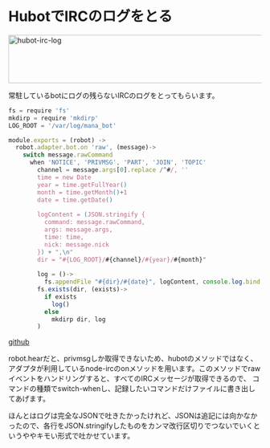 HubotでIRCのログをとる
=====
<a href="http://manaten.net/wp-content/uploads/2014/01/hubot-irc-log.png"><img src="http://manaten.net/wp-content/uploads/2014/01/hubot-irc-log.png" alt="hubot-irc-log" width="623" height="96" class="aligncenter size-full wp-image-889" /></a>

常駐しているbotにログの残らないIRCのログをとってもらいます。

<!-- more -->

```javascript
fs = require 'fs'
mkdirp = require 'mkdirp'
LOG_ROOT = '/var/log/mana_bot'

module.exports = (robot) ->
  robot.adapter.bot.on 'raw', (message)->
    switch message.rawCommand
      when 'NOTICE', 'PRIVMSG', 'PART', 'JOIN', 'TOPIC'
        channel = message.args[0].replace /^#/, ''
        time = new Date
        year = time.getFullYear()
        month = time.getMonth()+1
        date = time.getDate()
        
        logContent = (JSON.stringify {
          command: message.rawCommand,
          args: message.args,
          time: time,
          nick: message.nick
        }) + ",\n"
        dir = "#{LOG_ROOT}/#{channel}/#{year}/#{month}"
        
        log = ()->
          fs.appendFile "#{dir}/#{date}", logContent, console.log.bind console
        fs.exists(dir, (exists)->
          if exists
            log()
          else
            mkdirp dir, log
        )
```
[github](https://github.com/manaten/mana_bot/blob/master/scripts/log.coffee)

robot.hearだと、privmsgしか取得できないため、hubotのメソッドではなく、アダプタが利用しているnode-ircのonメソッドを用います。このメソッドでrawイベントをハンドリングすると、すべてのIRCメッセージが取得できるので、 コマンドの種類でswitch-whenし、記録したいコマンドだけファイルに書き出してあげます。

ほんとはログは完全なJSONで吐きたかったけれど、JSONは追記には向かなかったので、各行をJSON.stringifyしたものをカンマ改行区切りでつないでいくというややキモい形式で吐かせています。
